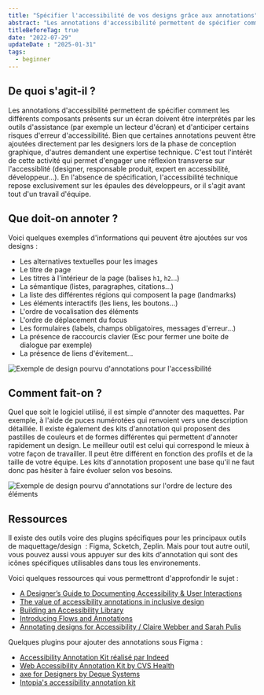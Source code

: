 ```yaml
---
title: "Spécifier l'accessibilité de vos designs grâce aux annotations"
abstract: "Les annotations d'accessibilité permettent de spécifier comment les différents composants présents sur un écran doivent être interprétés par les outils d'assistance"
titleBeforeTag: true
date: "2022-07-29"
updateDate : "2025-01-31"
tags:
  - beginner
---
```


## De quoi s'agit-il ?

Les annotations d'accessibilité permettent de spécifier comment les différents composants présents sur un écran doivent être interprétés par les outils d'assistance (par exemple un lecteur d'écran) et d'anticiper certains risques d'erreur d'accessibilité. Bien que certaines annotations peuvent être ajoutées directement par les designers lors de la phase de conception graphique, d'autres demandent une expertise technique. C'est tout l'intérêt de cette activité qui permet d'engager une réflexion transverse sur l'accessiblité (designer, responsable produit, expert en accessibilité, développeur...). 
En l'absence de spécification, l'accessibilité technique repose exclusivement sur les épaules des développeurs, or il s'agit avant tout d'un travail d'équipe.

## Que doit-on annoter ?

Voici quelques exemples d'informations qui peuvent être ajoutées sur vos designs&nbsp;: 
- Les alternatives textuelles pour les images
- Le titre de page
- Les titres à l'intérieur de la page (balises `h1`, `h2`...)
- La sémantique (listes, paragraphes, citations...)
- La liste des différentes régions qui composent la page (landmarks)
- Les éléments interactifs (les liens, les boutons...)
- L'ordre de vocalisation des éléments
- L'ordre de déplacement du focus
- Les formulaires (labels, champs obligatoires, messages d'erreur...)
- La présence de raccourcis clavier (Esc pour fermer une boite de dialogue par exemple)
- La présence de liens d'évitement...

<img src="../images/annotations/exemple.png" alt="Exemple de design pourvu d'annotations pour l'accessibilité" title="Exemple de design pourvu d'annotations pour l'accessibilité" class="img-fluid">


## Comment fait-on ?

Quel que soit le logiciel utilisé, il est simple d'annoter des maquettes. Par exemple, à l'aide de puces numérotées qui renvoient vers une description détaillée. Il existe également des kits d'annotation qui proposent des pastilles de couleurs et de formes différentes qui permettent d'annoter rapidement un design. Le meilleur outil est celui qui correspond le mieux à votre façon de travailler. Il peut être différent en fonction des profils et de la taille de votre équipe. Les kits d'annotation proposent une base qu'il ne faut donc pas hésiter à faire évoluer selon vos besoins.

<img src="../images/annotations/ordre de lecture.png" alt="Exemple de design pourvu d'annotations sur l'ordre de lecture des éléments" title="Exemple de design pourvu d'annotations sur l'ordre de lecture des éléments" class="img-fluid">


## Ressources

Il existe des outils voire des plugins spécifiques pour les principaux outils de maquettage/design&nbsp; : Figma, Scketch, Zeplin.
Mais pour tout autre outil, vous pouvez aussi vous appuyer sur des kits d'annotation qui sont des icônes spécifiques utilisables dans tous les environements.

Voici quelques ressources qui vous permettront d'approfondir le sujet&nbsp;: 
- <a href="https://stephaniewalter.design/blog/a-designers-guide-to-documenting-accessibility-user-interactions/" lang="en" hreflang="en">A Designer’s Guide to Documenting Accessibility & User Interactions</a>
- <a href="https://tangible.is/en/thinking/2024/10/the-value-of-accessibility-annotations-in-inclusive-design" lang="en" hreflang="en">The value of accessibility annotations in inclusive design</a>
- <a lang="en" hreflang="en" href="https://medium.com/indeed-design/building-an-accessibility-library-e134e9012c17">Building an Accessibility Library</a>
- <a hreflang="en" href="https://blog.zeplin.io/introducing-flows-and-annotations-a-new-way-to-communicate-design-intention">Introducing Flows and Annotations</a>
- <a lang="en" hreflang="en" href="https://www.youtube.com/watch?v=Y35jmpS8lQM&feature=youtu.be&ab_channel=InclusiveDesign24%23id24">Annotating designs for Accessibility / Claire Webber and Sarah Pulis</a>

Quelques plugins pour ajouter des annotations sous Figma&nbsp;: 
- <a hreflang="en" href="https://www.figma.com/community/file/953682768192596304">Accessibility Annotation Kit réalisé par Indeed</a>
- <a hreflang="en" href="https://www.figma.com/community/file/1311421011482282592">Web Accessibility Annotation Kit by CVS Health</a>
- <a hreflang="en" href="https://www.figma.com/comunity/plugin/1085612091163821851">axe for Designers by Deque Systems</a>
- <a hreflang="en" href="https://www.figma.com/community/file/1022394680250523675">Intopia's accessibility annotation kit</a>


 
